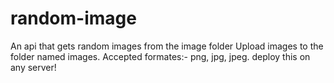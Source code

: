 # random-image
An api that gets random images from the image folder
 Upload images to the folder named images. Accepted formates:- png, jpg, jpeg.
 deploy this on any server!
